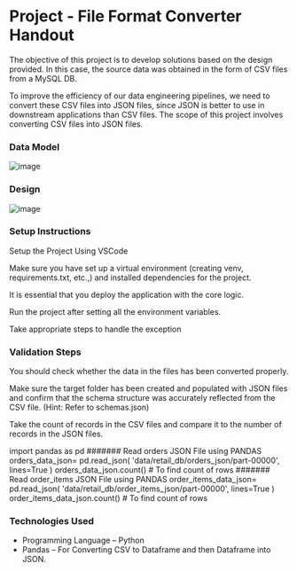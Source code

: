 # Project - File Format Converter Handout

The objective of this project is to develop solutions based on the design provided. In this case, the source data was obtained in the form of CSV files from a MySQL DB.

To improve the efficiency of our data engineering pipelines, we need to convert these CSV files into JSON files, since JSON is better to use in downstream applications than CSV files. The scope of this project involves converting CSV files into JSON files.

### Data Model
![image](https://github.com/Jumponpatha/portfolio/assets/91845870/ec0876b0-ab19-4898-8d07-edcb54c87bc1)

###  Design
![image](https://github.com/Jumponpatha/portfolio/assets/91845870/4d765075-6b07-4220-a0bb-c740f37afc22)

### Setup Instructions
Setup the Project Using VSCode

Make sure you have set up a virtual environment (creating venv, requirements.txt, etc.,) and installed dependencies for the project.

It is essential that you deploy the application with the core logic.

Run the project after setting all the environment variables.

Take appropriate steps to handle the exception


### Validation Steps
You should check whether the data in the files has been converted properly.

Make sure the target folder has been created and populated with JSON files and confirm that the schema structure was accurately reflected from the CSV file. (Hint: Refer to schemas.json)

Take the count of records in the CSV files and compare it to the number of records in the JSON files.

import pandas as pd
####### Read orders JSON File using PANDAS
orders_data_json= pd.read_json(
    'data/retail_db/orders_json/part-00000',
    lines=True
)
orders_data_json.count() # To find count of rows
####### Read order_items JSON File using PANDAS
order_items_data_json= pd.read_json(
    'data/retail_db/order_items_json/part-00000',
    lines=True
)
order_items_data_json.count() # To find count of rows

### Technologies Used
* Programming Language – Python
* Pandas – For Converting CSV to Dataframe and then Dataframe into JSON.
